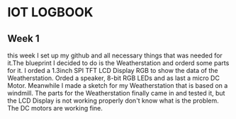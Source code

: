 # IOT LOGBOOK
## Week 1
this week I set up my github and all necessary things that was needed for it.The blueprint I decided to do is the Weatherstation and orderd some parts for it. 
I orded a 1.3inch SPI TFT LCD Display RGB to show the data of the Weatherstation. Orded a speaker, 8-bit RGB LEDs and as last a micro DC Motor. Meanwhile I made a sketch for my
Weatherstation that is based on a windmill. The parts for the Weatherstation finally came in and tested it, but the LCD Display is not working properly don't know what is the problem.
The DC motors are working fine. 